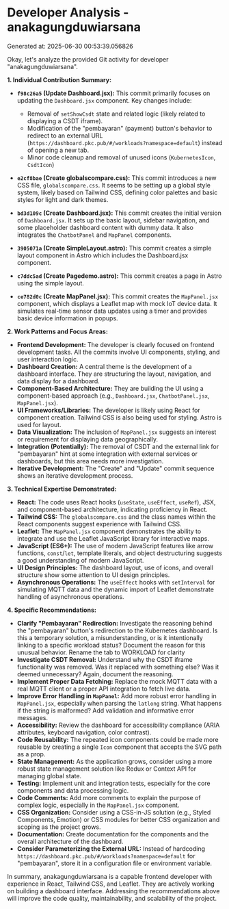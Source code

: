 # Developer Analysis - anakagungduwiarsana
Generated at: 2025-06-30 00:53:39.056826

Okay, let's analyze the provided Git activity for developer "anakagungduwiarsana".

**1. Individual Contribution Summary:**

*   **`f98c26a5` (Update Dashboard.jsx):**  This commit primarily focuses on updating the `Dashboard.jsx` component.  Key changes include:
    *   Removal of `setShowCsdt` state and related logic (likely related to displaying a CSDT iframe).
    *   Modification of the "pembayaran" (payment) button's behavior to redirect to an external URL (`https://dashboard.pkc.pub/#/workloads?namespace=default`) instead of opening a new tab.
    *   Minor code cleanup and removal of unused icons (`KubernetesIcon`, `CsdtIcon`)

*   **`e2cf8bae` (Create globalscompare.css):**  This commit introduces a new CSS file, `globalscompare.css`. It seems to be setting up a global style system, likely based on Tailwind CSS, defining color palettes and basic styles for light and dark themes.

*   **`bd3d109c` (Create Dashboard.jsx):** This commit creates the initial version of `Dashboard.jsx`.  It sets up the basic layout, sidebar navigation, and some placeholder dashboard content with dummy data. It also integrates the `ChatbotPanel` and `MapPanel` components.
*   **`3905071a` (Create SimpleLayout.astro):** This commit creates a simple layout component in Astro which includes the Dashboard.jsx component.
*   **`c7ddc5ad` (Create Pagedemo.astro):** This commit creates a page in Astro using the simple layout.
*   **`ce782d0c` (Create MapPanel.jsx):**  This commit creates the `MapPanel.jsx` component, which displays a Leaflet map with mock IoT device data. It simulates real-time sensor data updates using a timer and provides basic device information in popups.

**2. Work Patterns and Focus Areas:**

*   **Frontend Development:** The developer is clearly focused on frontend development tasks. All the commits involve UI components, styling, and user interaction logic.
*   **Dashboard Creation:** A central theme is the development of a dashboard interface. They are structuring the layout, navigation, and data display for a dashboard.
*   **Component-Based Architecture:** They are building the UI using a component-based approach (e.g., `Dashboard.jsx`, `ChatbotPanel.jsx`, `MapPanel.jsx`).
*   **UI Frameworks/Libraries:** The developer is likely using React for component creation. Tailwind CSS is also being used for styling. Astro is used for layout.
*   **Data Visualization:** The inclusion of `MapPanel.jsx` suggests an interest or requirement for displaying data geographically.
*   **Integration (Potentially):** The removal of CSDT and the external link for "pembayaran" hint at some integration with external services or dashboards, but this area needs more investigation.
*   **Iterative Development:**  The "Create" and "Update" commit sequence shows an iterative development process.

**3. Technical Expertise Demonstrated:**

*   **React:** The code uses React hooks (`useState`, `useEffect`, `useRef`), JSX, and component-based architecture, indicating proficiency in React.
*   **Tailwind CSS:** The `globalscompare.css` and the class names within the React components suggest experience with Tailwind CSS.
*   **Leaflet:** The `MapPanel.jsx` component demonstrates the ability to integrate and use the Leaflet JavaScript library for interactive maps.
*   **JavaScript (ES6+):** The use of modern JavaScript features like arrow functions, `const`/`let`, template literals, and object destructuring suggests a good understanding of modern JavaScript.
*   **UI Design Principles:** The dashboard layout, use of icons, and overall structure show some attention to UI design principles.
*   **Asynchronous Operations:** The `useEffect` hooks with `setInterval` for simulating MQTT data and the dynamic import of Leaflet demonstrate handling of asynchronous operations.

**4. Specific Recommendations:**

*   **Clarify "Pembayaran" Redirection:** Investigate the reasoning behind the "pembayaran" button's redirection to the Kubernetes dashboard. Is this a temporary solution, a misunderstanding, or is it intentionally linking to a specific workload status?  Document the reason for this unusual behavior. Rename the tab to WORKLOAD for clarity
*   **Investigate CSDT Removal:** Understand why the CSDT iframe functionality was removed. Was it replaced with something else? Was it deemed unnecessary? Again, document the reasoning.
*   **Implement Proper Data Fetching:**  Replace the mock MQTT data with a real MQTT client or a proper API integration to fetch live data.
*   **Improve Error Handling in `MapPanel`:** Add more robust error handling in `MapPanel.jsx`, especially when parsing the `latlong` string. What happens if the string is malformed? Add validation and informative error messages.
*   **Accessibility:** Review the dashboard for accessibility compliance (ARIA attributes, keyboard navigation, color contrast).
*   **Code Reusability:** The repeated icon components could be made more reusable by creating a single `Icon` component that accepts the SVG path as a prop.
*   **State Management:** As the application grows, consider using a more robust state management solution like Redux or Context API for managing global state.
*   **Testing:** Implement unit and integration tests, especially for the core components and data processing logic.
*   **Code Comments:** Add more comments to explain the purpose of complex logic, especially in the `MapPanel.jsx` component.
*   **CSS Organization:**  Consider using a CSS-in-JS solution (e.g., Styled Components, Emotion) or CSS modules for better CSS organization and scoping as the project grows.
*   **Documentation:** Create documentation for the components and the overall architecture of the dashboard.
*   **Consider Parameterizing the External URL:** Instead of hardcoding `https://dashboard.pkc.pub/#/workloads?namespace=default` for "pembayaran", store it in a configuration file or environment variable.

In summary, anakagungduwiarsana is a capable frontend developer with experience in React, Tailwind CSS, and Leaflet. They are actively working on building a dashboard interface. Addressing the recommendations above will improve the code quality, maintainability, and scalability of the project.
